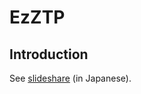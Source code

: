 # EzZTP 

## Introduction

See [slideshare](http://www.slideshare.net/JuniperJapan/zero-touch-provisioning-for-cloudbuilders) (in Japanese).

